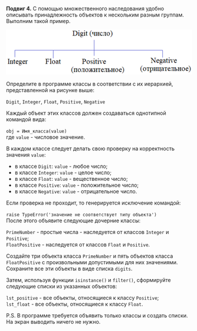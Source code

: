 **Подвиг 4.** С помощью множественного наследования удобно описывать принадлежность объектов к нескольким разным группам.
Выполним такой пример.

![img.png](img.png)

Определите в программе классы в соответствии с их иерархией, представленной на рисунке выше:

`Digit`, `Integer`, `Float`, `Positive`, `Negative`

Каждый объект этих классов должен создаваться однотипной командой вида:

`obj = Имя_класса(value)` \
где `value` - числовое значение. 

В каждом классе следует делать свою проверку на корректность значения `value`:

- в классе `Digit`: `value` - любое число;
- в классе `Integer`: `value` - целое число;
- в классе `Float`: `value` - вещественное число;
- в классе `Positive`: `value` - положительное число;
- в классе `Negative`: `value` - отрицательное число.

Если проверка не проходит, то генерируется исключение командой:

`raise TypeError('значение не соответствует типу объекта')` \
После этого объявите следующие дочерние классы:

`PrimeNumber` - простые числа - наследуется от классов `Integer` и `Positive`; \
`FloatPositive` - наследуется от классов `Float` и `Positive`.

Создайте три объекта класса `PrimeNumber` и пять объектов класса `FloatPositive` с произвольными допустимыми для них
значениями. Сохраните все эти объекты в виде списка `digits`.

Затем, используя функции `isinstance()` и `filter()`, сформируйте следующие списки из указанных объектов:

`lst_positive` - все объекты, относящиеся к классу `Positive`; \
`lst_float` - все объекты, относящиеся к классу `Float`.

P.S. В программе требуется объявить только классы и создать списки. На экран выводить ничего не нужно.